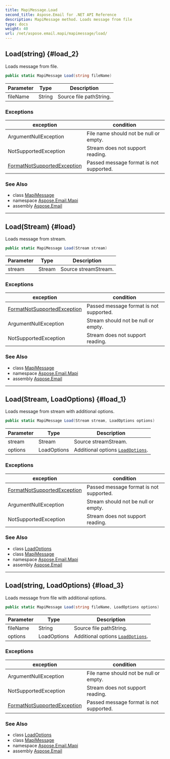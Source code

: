 ```yaml
---
title: MapiMessage.Load
second_title: Aspose.Email for .NET API Reference
description: MapiMessage method. Loads message from file
type: docs
weight: 40
url: /net/aspose.email.mapi/mapimessage/load/
---
```

## Load(string) {#load_2}

Loads message from file.

```csharp
public static MapiMessage Load(string fileName)
```

| Parameter | Type | Description |
| --- | --- | --- |
| fileName | String | Source file pathString. |

### Exceptions

| exception | condition |
| --- | --- |
| ArgumentNullException | File name should not be null or empty. |
| NotSupportedException | Stream does not support reading. |
| [FormatNotSupportedException](../../../aspose.email/formatnotsupportedexception/) | Passed message format is not supported. |

### See Also

* class [MapiMessage](../)
* namespace [Aspose.Email.Mapi](../../mapimessage/)
* assembly [Aspose.Email](../../../)

---

## Load(Stream) {#load}

Loads message from stream.

```csharp
public static MapiMessage Load(Stream stream)
```

| Parameter | Type | Description |
| --- | --- | --- |
| stream | Stream | Source streamStream. |

### Exceptions

| exception | condition |
| --- | --- |
| [FormatNotSupportedException](../../../aspose.email/formatnotsupportedexception/) | Passed message format is not supported. |
| ArgumentNullException | Stream should not be null or empty. |
| NotSupportedException | Stream does not support reading. |

### See Also

* class [MapiMessage](../)
* namespace [Aspose.Email.Mapi](../../mapimessage/)
* assembly [Aspose.Email](../../../)

---

## Load(Stream, LoadOptions) {#load_1}

Loads message from stream with additional options.

```csharp
public static MapiMessage Load(Stream stream, LoadOptions options)
```

| Parameter | Type | Description |
| --- | --- | --- |
| stream | Stream | Source streamStream. |
| options | LoadOptions | Additional options [`LoadOptions`](../../../aspose.email/loadoptions/). |

### Exceptions

| exception | condition |
| --- | --- |
| [FormatNotSupportedException](../../../aspose.email/formatnotsupportedexception/) | Passed message format is not supported. |
| ArgumentNullException | Stream should not be null or empty. |
| NotSupportedException | Stream does not support reading. |

### See Also

* class [LoadOptions](../../../aspose.email/loadoptions/)
* class [MapiMessage](../)
* namespace [Aspose.Email.Mapi](../../mapimessage/)
* assembly [Aspose.Email](../../../)

---

## Load(string, LoadOptions) {#load_3}

Loads message from file with additional options.

```csharp
public static MapiMessage Load(string fileName, LoadOptions options)
```

| Parameter | Type | Description |
| --- | --- | --- |
| fileName | String | Source file pathString. |
| options | LoadOptions | Additional options [`LoadOptions`](../../../aspose.email/loadoptions/). |

### Exceptions

| exception | condition |
| --- | --- |
| ArgumentNullException | File name should not be null or empty. |
| NotSupportedException | Stream does not support reading. |
| [FormatNotSupportedException](../../../aspose.email/formatnotsupportedexception/) | Passed message format is not supported. |

### See Also

* class [LoadOptions](../../../aspose.email/loadoptions/)
* class [MapiMessage](../)
* namespace [Aspose.Email.Mapi](../../mapimessage/)
* assembly [Aspose.Email](../../../)


